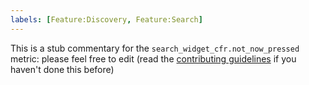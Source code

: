 ```yaml
---
labels: [Feature:Discovery, Feature:Search]
---
```


This is a stub commentary for the `search_widget_cfr.not_now_pressed` metric: please feel free to edit (read the
[contributing guidelines](https://github.com/mozilla/glean-annotations/blob/main/CONTRIBUTING.md)
if you haven't done this before)

